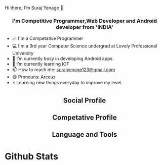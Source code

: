  Hi there, I'm Suraj Yenage 👋
 
 <h3 align="center">I'm Competitive Programmer,Web Developer and Android developer from 'INDIA'</h3>
 
- 📈 I'm a Competative Programmer
- 💻 I'm a 3rd year Computer Science undergrad at Lovely Professional University
- 🔭 I’m currently busy in developing Android apps.
- 🌱 I’m currently learning IOT
- 📫 How to reach me: surajyenage123@gmail.com
- 😄 Pronouns: Arceus
- ⚡ Learning new things everyday to improve my level.

<h2 align='center'>Social Profile</h2>

<h2 align='center'>Competative Profile</h2>

<h2 align='center'>Language and Tools</h2>


<h1>Github Stats</h1>


